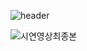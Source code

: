 ![header](https://capsule-render.vercel.app/api?type=waving&color=gradient&height=300&section=header&text=Welcome!&fontSize=70)

![시연영상최종본](https://user-images.githubusercontent.com/98371929/175846519-da3ef898-c5a3-4674-afae-c98fb8e715d2.gif)
